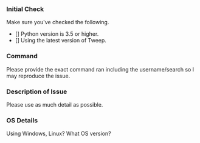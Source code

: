 
### Initial Check 
Make sure you've checked the following.

- [] Python version is 3.5 or higher.
- [] Using the latest version of Tweep.

### Command
Please provide the exact command ran including the username/search so I may reproduce the issue.

### Description of Issue
Please use as much detail as possible.

### OS Details
Using Windows, Linux? What OS version?
